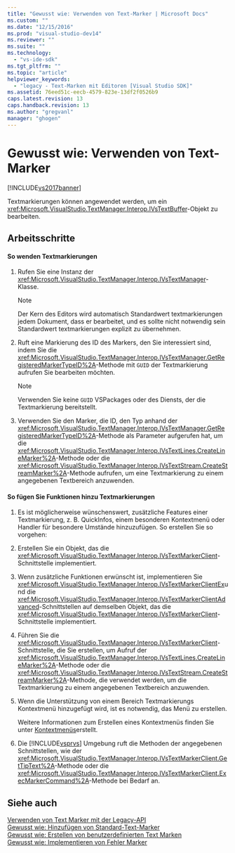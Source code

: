 ```yaml
---
title: "Gewusst wie: Verwenden von Text-Marker | Microsoft Docs"
ms.custom: ""
ms.date: "12/15/2016"
ms.prod: "visual-studio-dev14"
ms.reviewer: ""
ms.suite: ""
ms.technology: 
  - "vs-ide-sdk"
ms.tgt_pltfrm: ""
ms.topic: "article"
helpviewer_keywords: 
  - "legacy - Text-Marken mit Editoren [Visual Studio SDK]"
ms.assetid: 76eed51c-eecb-4579-823e-13df2f0526b9
caps.latest.revision: 13
caps.handback.revision: 13
ms.author: "gregvanl"
manager: "ghogen"
---
```

# Gewusst wie: Verwenden von Text-Marker
[!INCLUDE[vs2017banner](../code-quality/includes/vs2017banner.md)]

Textmarkierungen können angewendet werden, um ein <xref:Microsoft.VisualStudio.TextManager.Interop.IVsTextBuffer>\-Objekt zu bearbeiten.  
  
## Arbeitsschritte  
  
#### So wenden Textmarkierungen  
  
1.  Rufen Sie eine Instanz der <xref:Microsoft.VisualStudio.TextManager.Interop.IVsTextManager>\-Klasse.  
  
    > [!NOTE]
    >  Der Kern des Editors wird automatisch Standardwert textmarkierungen jedem Dokument, dass er bearbeitet, und es sollte nicht notwendig sein Standardwert textmarkierungen explizit zu übernehmen.  
  
2.  Ruft eine Markierung des ID des Markers, den Sie interessiert sind, indem Sie die <xref:Microsoft.VisualStudio.TextManager.Interop.IVsTextManager.GetRegisteredMarkerTypeID%2A>\-Methode mit `GUID` der Textmarkierung aufrufen Sie bearbeiten möchten.  
  
    > [!NOTE]
    >  Verwenden Sie keine `GUID` VSPackages oder des Diensts, der die Textmarkierung bereitstellt.  
  
3.  Verwenden Sie den Marker, die ID, den Typ anhand der <xref:Microsoft.VisualStudio.TextManager.Interop.IVsTextManager.GetRegisteredMarkerTypeID%2A>\-Methode als Parameter aufgerufen hat, um die <xref:Microsoft.VisualStudio.TextManager.Interop.IVsTextLines.CreateLineMarker%2A>\-Methode oder die <xref:Microsoft.VisualStudio.TextManager.Interop.IVsTextStream.CreateStreamMarker%2A>\-Methode aufrufen, um eine Textmarkierung zu einem angegebenen Textbereich anzuwenden.  
  
#### So fügen Sie Funktionen hinzu Textmarkierungen  
  
1.  Es ist möglicherweise wünschenswert, zusätzliche Features einer Textmarkierung, z. B. QuickInfos, einem besonderen Kontextmenü oder Handler für besondere Umstände hinzuzufügen.  So erstellen Sie so vorgehen:  
  
2.  Erstellen Sie ein Objekt, das die <xref:Microsoft.VisualStudio.TextManager.Interop.IVsTextMarkerClient>\-Schnittstelle implementiert.  
  
3.  Wenn zusätzliche Funktionen erwünscht ist, implementieren Sie <xref:Microsoft.VisualStudio.TextManager.Interop.IVsTextMarkerClientEx>und die <xref:Microsoft.VisualStudio.TextManager.Interop.IVsTextMarkerClientAdvanced>\-Schnittstellen auf demselben Objekt, das die <xref:Microsoft.VisualStudio.TextManager.Interop.IVsTextMarkerClient>\-Schnittstelle implementiert.  
  
4.  Führen Sie die <xref:Microsoft.VisualStudio.TextManager.Interop.IVsTextMarkerClient>\-Schnittstelle, die Sie erstellen, um Aufruf der <xref:Microsoft.VisualStudio.TextManager.Interop.IVsTextLines.CreateLineMarker%2A>\-Methode oder die <xref:Microsoft.VisualStudio.TextManager.Interop.IVsTextStream.CreateStreamMarker%2A>\-Methode, die verwendet werden, um die Textmarkierung zu einem angegebenen Textbereich anzuwenden.  
  
5.  Wenn die Unterstützung von einem Bereich Textmarkierungs Kontextmenü hinzugefügt wird, ist es notwendig, das Menü zu erstellen.  
  
     Weitere Informationen zum Erstellen eines Kontextmenüs finden Sie unter [Kontextmenüs](../extensibility/context-menus.md)erstellt.  
  
6.  Die [!INCLUDE[vsprvs](../code-quality/includes/vsprvs_md.md)] Umgebung ruft die Methoden der angegebenen Schnittstellen, wie der <xref:Microsoft.VisualStudio.TextManager.Interop.IVsTextMarkerClient.GetTipText%2A>\-Methode oder die <xref:Microsoft.VisualStudio.TextManager.Interop.IVsTextMarkerClient.ExecMarkerCommand%2A>\-Methode bei Bedarf an.  
  
## Siehe auch  
 [Verwenden von Text Marker mit der Legacy\-API](../extensibility/using-text-markers-with-the-legacy-api.md)   
 [Gewusst wie: Hinzufügen von Standard\-Text\-Marker](../extensibility/how-to-add-standard-text-markers.md)   
 [Gewusst wie: Erstellen von benutzerdefinierten Text Marken](../extensibility/how-to-create-custom-text-markers.md)   
 [Gewusst wie: Implementieren von Fehler Marker](../extensibility/how-to-implement-error-markers.md)
